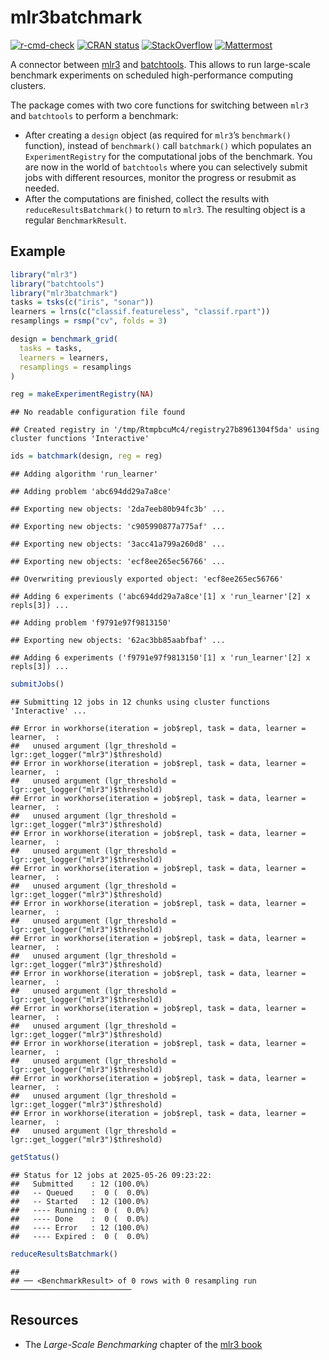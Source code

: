 
# mlr3batchmark

[![r-cmd-check](https://github.com/mlr-org/mlr3batchmark/actions/workflows/r-cmd-check.yml/badge.svg)](https://github.com/mlr-org/mlr3batchmark/actions/workflows/r-cmd-check.yml)
[![CRAN
status](https://www.r-pkg.org/badges/version/mlr3batchmark)](https://CRAN.R-project.org/package=mlr3batchmark)
[![StackOverflow](https://img.shields.io/badge/stackoverflow-mlr3-orange.svg)](https://stackoverflow.com/questions/tagged/mlr3)
[![Mattermost](https://img.shields.io/badge/chat-mattermost-orange.svg)](https://lmmisld-lmu-stats-slds.srv.mwn.de/mlr_invite/)

A connector between [mlr3](https://github.com/mlr-org/mlr3) and
[batchtools](http://batchtools.mlr-org.com/). This allows to run
large-scale benchmark experiments on scheduled high-performance
computing clusters.

The package comes with two core functions for switching between `mlr3`
and `batchtools` to perform a benchmark:

- After creating a `design` object (as required for `mlr3`’s
  `benchmark()` function), instead of `benchmark()` call `batchmark()`
  which populates an `ExperimentRegistry` for the computational jobs of
  the benchmark. You are now in the world of `batchtools` where you can
  selectively submit jobs with different resources, monitor the progress
  or resubmit as needed.
- After the computations are finished, collect the results with
  `reduceResultsBatchmark()` to return to `mlr3`. The resulting object
  is a regular `BenchmarkResult`.

## Example

``` r
library("mlr3")
library("batchtools")
library("mlr3batchmark")
tasks = tsks(c("iris", "sonar"))
learners = lrns(c("classif.featureless", "classif.rpart"))
resamplings = rsmp("cv", folds = 3)

design = benchmark_grid(
  tasks = tasks,
  learners = learners,
  resamplings = resamplings
)

reg = makeExperimentRegistry(NA)
```

    ## No readable configuration file found

    ## Created registry in '/tmp/RtmpbcuMc4/registry27b8961304f5da' using cluster functions 'Interactive'

``` r
ids = batchmark(design, reg = reg)
```

    ## Adding algorithm 'run_learner'

    ## Adding problem 'abc694dd29a7a8ce'

    ## Exporting new objects: '2da7eeb80b94fc3b' ...

    ## Exporting new objects: 'c905990877a775af' ...

    ## Exporting new objects: '3acc41a799a260d8' ...

    ## Exporting new objects: 'ecf8ee265ec56766' ...

    ## Overwriting previously exported object: 'ecf8ee265ec56766'

    ## Adding 6 experiments ('abc694dd29a7a8ce'[1] x 'run_learner'[2] x repls[3]) ...

    ## Adding problem 'f9791e97f9813150'

    ## Exporting new objects: '62ac3bb85aabfbaf' ...

    ## Adding 6 experiments ('f9791e97f9813150'[1] x 'run_learner'[2] x repls[3]) ...

``` r
submitJobs()
```

    ## Submitting 12 jobs in 12 chunks using cluster functions 'Interactive' ...

    ## Error in workhorse(iteration = job$repl, task = data, learner = learner,  : 
    ##   unused argument (lgr_threshold = lgr::get_logger("mlr3")$threshold)
    ## Error in workhorse(iteration = job$repl, task = data, learner = learner,  : 
    ##   unused argument (lgr_threshold = lgr::get_logger("mlr3")$threshold)
    ## Error in workhorse(iteration = job$repl, task = data, learner = learner,  : 
    ##   unused argument (lgr_threshold = lgr::get_logger("mlr3")$threshold)
    ## Error in workhorse(iteration = job$repl, task = data, learner = learner,  : 
    ##   unused argument (lgr_threshold = lgr::get_logger("mlr3")$threshold)
    ## Error in workhorse(iteration = job$repl, task = data, learner = learner,  : 
    ##   unused argument (lgr_threshold = lgr::get_logger("mlr3")$threshold)
    ## Error in workhorse(iteration = job$repl, task = data, learner = learner,  : 
    ##   unused argument (lgr_threshold = lgr::get_logger("mlr3")$threshold)
    ## Error in workhorse(iteration = job$repl, task = data, learner = learner,  : 
    ##   unused argument (lgr_threshold = lgr::get_logger("mlr3")$threshold)
    ## Error in workhorse(iteration = job$repl, task = data, learner = learner,  : 
    ##   unused argument (lgr_threshold = lgr::get_logger("mlr3")$threshold)
    ## Error in workhorse(iteration = job$repl, task = data, learner = learner,  : 
    ##   unused argument (lgr_threshold = lgr::get_logger("mlr3")$threshold)
    ## Error in workhorse(iteration = job$repl, task = data, learner = learner,  : 
    ##   unused argument (lgr_threshold = lgr::get_logger("mlr3")$threshold)
    ## Error in workhorse(iteration = job$repl, task = data, learner = learner,  : 
    ##   unused argument (lgr_threshold = lgr::get_logger("mlr3")$threshold)
    ## Error in workhorse(iteration = job$repl, task = data, learner = learner,  : 
    ##   unused argument (lgr_threshold = lgr::get_logger("mlr3")$threshold)

``` r
getStatus()
```

    ## Status for 12 jobs at 2025-05-26 09:23:22:
    ##   Submitted    : 12 (100.0%)
    ##   -- Queued    :  0 (  0.0%)
    ##   -- Started   : 12 (100.0%)
    ##   ---- Running :  0 (  0.0%)
    ##   ---- Done    :  0 (  0.0%)
    ##   ---- Error   : 12 (100.0%)
    ##   ---- Expired :  0 (  0.0%)

``` r
reduceResultsBatchmark()
```

    ## 
    ## ── <BenchmarkResult> of 0 rows with 0 resampling run ───────────────────────────

## Resources

- The *Large-Scale Benchmarking* chapter of the [mlr3
  book](https://mlr3book.mlr-org.com/)
